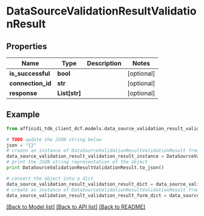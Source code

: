 # DataSourceValidationResultValidationResult

## Properties

| Name              | Type          | Description | Notes      |
| ----------------- | ------------- | ----------- | ---------- |
| **is_successful** | **bool**      |             | [optional] |
| **connection_id** | **str**       |             | [optional] |
| **response**      | **List[str]** |             | [optional] |

## Example

```python
from affinidi_tdk_client_dcf.models.data_source_validation_result_validation_result import DataSourceValidationResultValidationResult

# TODO update the JSON string below
json = "{}"
# create an instance of DataSourceValidationResultValidationResult from a JSON string
data_source_validation_result_validation_result_instance = DataSourceValidationResultValidationResult.from_json(json)
# print the JSON string representation of the object
print DataSourceValidationResultValidationResult.to_json()

# convert the object into a dict
data_source_validation_result_validation_result_dict = data_source_validation_result_validation_result_instance.to_dict()
# create an instance of DataSourceValidationResultValidationResult from a dict
data_source_validation_result_validation_result_form_dict = data_source_validation_result_validation_result.from_dict(data_source_validation_result_validation_result_dict)
```

[[Back to Model list]](../README.md#documentation-for-models) [[Back to API list]](../README.md#documentation-for-api-endpoints) [[Back to README]](../README.md)
